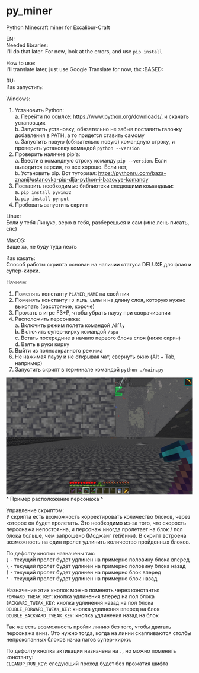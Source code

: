 # py_miner
Python Minecraft miner for Excalibur-Craft

EN:  
Needed libraries:  
I'll do that later. For now, look at the errors, and use `pip install`

How to use:  
I'll translate later, just use Google Translate for now, thx :BASED:

RU:  
Как запустить:  
  
Windows:  
1. Установить Python:  
    a. Перейти по ссылке: https://www.python.org/downloads/, и скачать установщик  
    b. Запустить установку, обязательно не забыв поставить галочку добавления в PATH, а то придется ставить самому  
    c. Запустить новую (обязательно новую) командную строку, и проверить установку командой `python --version`  
2. Проверить наличие pip'a:  
    a. Ввести в командную строку команду `pip --version`. Если выводится версия, то все хорошо. Если нет,  
    b. Установить pip. Вот туториал: https://pythonru.com/baza-znanij/ustanovka-pip-dlja-python-i-bazovye-komandy  
3. Поставить необходимые библиотеки следющими командами:  
    a. `pip install pywin32`  
    b. `pip install pynput`  
4. Пробовать запустить скрипт  
  
Linux:  
Если у тебя Линукс, верю в тебя, разберешься и сам (мне лень писать, спс)  
  
MacOS:  
Ваще хз, не буду туда лезть  
  
Как какать:  
Способ работы скрипта основан на наличии статуса DELUXE для флая и супер-кирки.

Начнем:  
1. Поменять константу `PLAYER_NAME` на свой ник  
2. Поменять константу `TO_MINE_LENGTH` на длину слоя, которую нужно выкопать (расстояние, короче)  
3. Прожать в игре F3+P, чтобы убрать паузу при сворачивании  
4. Расположить персонажа:  
    a. Включить режим полета командой `/dfly`  
    b. Включить супер-кирку командой `/spa`  
    с. Встать посередине в начало первого блока слоя (ниже скрин)  
    d. Взять в руки кирку  
5. Выйти из полноэкранного режима  
6. Не нажимая паузу и не открывая чат, свернуть окно (Alt + Tab, например)  
7. Запустить скрипт в терминале командой `python ./main.py`  

![Alignment example](alignment.png)
^ Пример расположение персонажа ^

Управление скриптом:  
У скрипта есть возможность корректировать количество блоков, через которое он будет пролетать. Это необходимо из-за того, что скорость персонажа непостоянна, и персонаж иногда пролетает на блок / пол блока больше, чем запрошено (Моджанг ге(й)нии). В скрипт встроена возможность на один пролет удлинить количество пройденных блоков.

По дефолту кнопки назначены так:  
`]` - текущий пролет будет удлинен на примерно половину блока вперед  
`\` - текущий пролет будет удлинен на примерно половину блока назад  
`[` - текущий пролет будет удлинен на примерно блок вперед  
`'` - текущий пролет будет удлинен на примерно блок назад  

Назначение этих кнопок можно поменять через константы:  
`FORWARD_TWEAK_KEY`: кнопка удлинения вперед на пол блока  
`BACKWARD_TWEAK_KEY`: кнопка удлинения назад на пол блока  
`DOUBLE_FORWARD_TWEAK_KEY`: кнопка удлинения вперед на блок  
`DOUBLE_BACKWARD_TWEAK_KEY`: кнопка удлинения назад на блок  
  
Так же есть возможность пройти линию без того, чтобы двигать персонажа вниз. Это нужно тогда, когда на линии скапливаются столбы непрокопанных блоков из-за лагов супер-кирки.  
  
По дефолту кнопка активации назначена на `.`, но можно поменять константу:  
`CLEANUP_RUN_KEY`: следующий проход будет без прожатия шифта  
